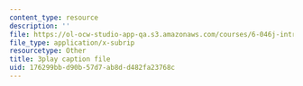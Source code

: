 ```yaml
---
content_type: resource
description: ''
file: https://ol-ocw-studio-app-qa.s3.amazonaws.com/courses/6-046j-introduction-to-algorithms-sma-5503-fall-2005/176299bbd90b57d7ab8dd482fa23768c_vgELyZ9LXX4.vtt
file_type: application/x-subrip
resourcetype: Other
title: 3play caption file
uid: 176299bb-d90b-57d7-ab8d-d482fa23768c
---
```

